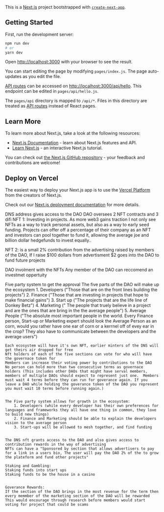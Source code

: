 This is a [Next.js](https://nextjs.org/) project bootstrapped with [`create-next-app`](https://github.com/vercel/next.js/tree/canary/packages/create-next-app).

## Getting Started

First, run the development server:

```bash
npm run dev
# or
yarn dev
```

Open [http://localhost:3000](http://localhost:3000) with your browser to see the result.

You can start editing the page by modifying `pages/index.js`. The page auto-updates as you edit the file.

[API routes](https://nextjs.org/docs/api-routes/introduction) can be accessed on [http://localhost:3000/api/hello](http://localhost:3000/api/hello). This endpoint can be edited in `pages/api/hello.js`.

The `pages/api` directory is mapped to `/api/*`. Files in this directory are treated as [API routes](https://nextjs.org/docs/api-routes/introduction) instead of React pages.

## Learn More

To learn more about Next.js, take a look at the following resources:

- [Next.js Documentation](https://nextjs.org/docs) - learn about Next.js features and API.
- [Learn Next.js](https://nextjs.org/learn) - an interactive Next.js tutorial.

You can check out [the Next.js GitHub repository](https://github.com/vercel/next.js/) - your feedback and contributions are welcome!

## Deploy on Vercel

The easiest way to deploy your Next.js app is to use the [Vercel Platform](https://vercel.com/new?utm_medium=default-template&filter=next.js&utm_source=create-next-app&utm_campaign=create-next-app-readme) from the creators of Next.js.

Check out our [Next.js deployment documentation](https://nextjs.org/docs/deployment) for more details.

DNS address gives access to the DAO
DAO oversees 2 NFT contracts and 3 difi
NFT 1: Investing in projects.  As more web3 gains traction I not only see NFTs as a way to track personal assets, but also as a way to early seed funding.  Projects can offer off a percentage of their company as an NFT and investors can pool together to fund it, allowing the average joe and billion dollar hedgefunds to invest equally..

NFT 2: is a small 2% contribution from the advertising raised by members of the DAO, If I raise $100 dollars from advertisment $2 goes into the DAO to fund future projects


DAO involment with the NFTs
Any member of the DAO can reccomend an investmet oppertuity



Five party system to get the approval
The five parts of the DAO will make up the ecosystem
    1. Developers ("Those that are on the front lines building the projects")
    2. Finance ("Those that are investing in projects that hope to make financial gains")
    3. Start up ("The projects that are the life line of Donkey Betz")
    4. Marketing (" The people that truely believe in a project and are the ones that are bring in the the average people")
    5. Average People ("The absolute most important people in the world.  Every Finance person, Start-up or Marketing expert should look the Average Person as an corn, would you rather have one ear of corn or a kerrnel off of evey ear in the crop?  They also have to communicate between the developers and the average users")

    Each ecosystem will have it's own NFT, earlier minters of the DNS will get theirs air dropped for free
    Nft holders of each of the five sections can vote for who will have the governace token for
    Members can increase their voting power by contributions to the DAO
    No person can hold more than two consecutive terms as governace holders (This includes other DAOs that might have serval members, members of multiple DAOs should expect to represent just one.  Members must wait 4 terms before they can run for goverance again. If you leave a DAO while holding the goverance token of the DAO you represent you must wait 10 terms before running again.)


    The Five party system allows for growth in the ecosystem:
        1. Developers (while every developer has their own preferences for languages and frameworks they all have one thing in common, they love to build new things)
        2. Finance and Marketing should be able to explain the developers vision to the average person
        3. Start-ups will be allowed to mesh together, and find funding

    
    The DNS nft grants access to the DAO and also gives access to contribution rewards in the way of advertising
    NFTs can have a "Sponsored by section that allows advertisers to pay for a link in a users bio, The user will pay the DAO 2% of the to grow the plateform and fund other projects"

    Staking and Gambling:
    Staking funds into start ups
    Staking funds to be the house in a casino 


    Goverance Rewards: 
    If the section of the DAO brings in the most revenue for the term then every memmber of the marketing section of the DAO will be rewarded 
    This would encourage through research before members would start voting for project that could be scams
